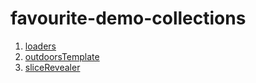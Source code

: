 # favourite-demo-collections

1. [loaders](https://hideinbush.github.io/demo-collections/loaders/index.html)
2. [outdoorsTemplate](https://hideinbush.github.io/demo-collections/copycat/outdoorsTemplate/index.html)
3. [sliceRevealer](https://hideinbush.github.io/demo-collections/copycat/sliceRevealer/index.html)

